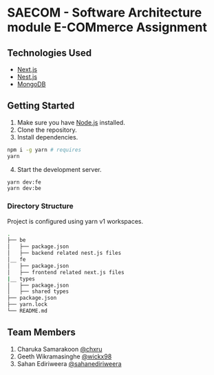 # SAECOM - Software Architecture module E-COMmerce Assignment

## Technologies Used

- [Next.js](https://nextjs.org/)
- [Nest.js](https://nestjs.com)
- [MongoDB](https://mongodb.com/)

## Getting Started

1. Make sure you have [Node.js](https://nodejs.org/en/) installed.
2. Clone the repository.
3. Install dependencies.

```bash
npm i -g yarn # requires
yarn
```

4. Start the development server.

```bash
yarn dev:fe
yarn dev:be
```

### Directory Structure

Project is configured using yarn v1 workspaces.

```bash
.
├── be
│   ├── package.json
│   ├── backend related nest.js files
│__ fe
│   ├── package.json
│   ├── frontend related next.js files
|__ types
│   ├── package.json
│   ├── shared types
├── package.json
├── yarn.lock
└── README.md
```

## Team Members

1. Charuka Samarakoon [@chxru](https://github.com/chxru)
2. Geeth Wikramasinghe [@wickx98 ](https://github.com/wickx98)
3. Sahan Ediriweera [@sahanediriweera](https://github.com/sahanediriweera)
